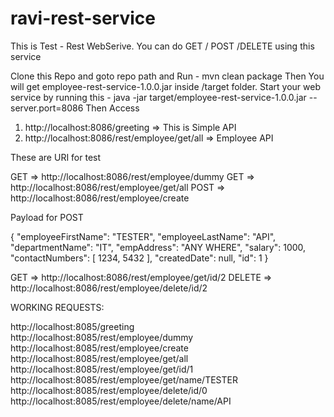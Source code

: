 # ravi-rest-service

This is Test - Rest WebSerive.
You can do GET / POST /DELETE using this service

Clone this Repo and goto repo path
and 
Run - mvn clean package
Then
You will get employee-rest-service-1.0.0.jar inside /target folder.
Start your web service by running this - java -jar target/employee-rest-service-1.0.0.jar --server.port=8086
Then Access 
1. http://localhost:8086/greeting => This is Simple API
2. http://localhost:8086/rest/employee/get/all => Employee API

These are URI for test

GET =>  http://localhost:8086/rest/employee/dummy
GET =>  http://localhost:8086/rest/employee/get/all
POST =>  http://localhost:8086/rest/employee/create

Payload for POST

{
    "employeeFirstName": "TESTER",
    "employeeLastName": "API",
    "departmentName": "IT",
    "empAddress": "ANY WHERE",
    "salary": 1000,
    "contactNumbers": [
        1234,
        5432
    ],
    "createdDate": null,
    "id": 1
}

GET =>  http://localhost:8086/rest/employee/get/id/2
DELETE =>  http://localhost:8086/rest/employee/delete/id/2



WORKING REQUESTS:
<P>
    
http://localhost:8085/greeting <BR>
http://localhost:8085/rest/employee/dummy<BR>
http://localhost:8085/rest/employee/create<BR>
http://localhost:8085/rest/employee/get/all<BR>
http://localhost:8085/rest/employee/get/id/1<BR>
http://localhost:8085/rest/employee/get/name/TESTER<BR>
http://localhost:8085/rest/employee/delete/id/0<BR>
http://localhost:8085/rest/employee/delete/name/API

</P>
